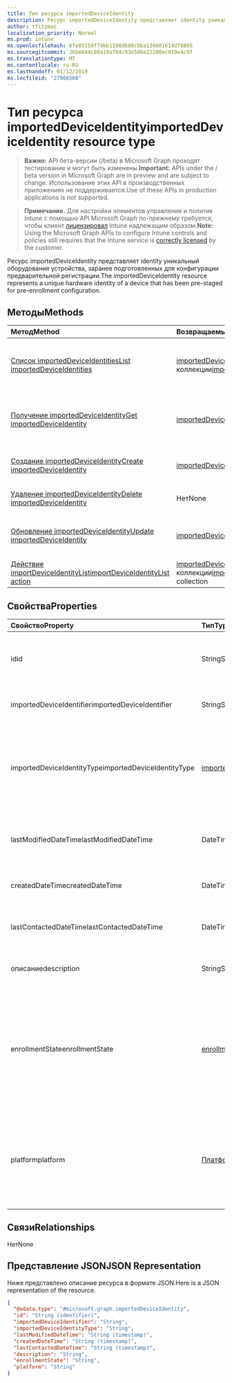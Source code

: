 ```yaml
---
title: Тип ресурса importedDeviceIdentity
description: Ресурс importedDeviceIdentity представляет identity уникальный оборудования устройства, заранее подготовленных для конфигурации предварительной регистрации.
author: tfitzmac
localization_priority: Normal
ms.prod: intune
ms.openlocfilehash: 6fe03159f79bb1198db80cbba130601614df8865
ms.sourcegitcommit: 36be044c89a19af84c93e586e22200ec919e4c9f
ms.translationtype: MT
ms.contentlocale: ru-RU
ms.lasthandoff: 01/12/2019
ms.locfileid: "27966568"
---
```

# <a name="importeddeviceidentity-resource-type"></a><span data-ttu-id="2c828-103">Тип ресурса importedDeviceIdentity</span><span class="sxs-lookup"><span data-stu-id="2c828-103">importedDeviceIdentity resource type</span></span>

> <span data-ttu-id="2c828-104">**Важно:** API бета-версии (/beta) в Microsoft Graph проходят тестирование и могут быть изменены.</span><span class="sxs-lookup"><span data-stu-id="2c828-104">**Important:** APIs under the / beta version in Microsoft Graph are in preview and are subject to change.</span></span> <span data-ttu-id="2c828-105">Использование этих API в производственных приложениях не поддерживается.</span><span class="sxs-lookup"><span data-stu-id="2c828-105">Use of these APIs in production applications is not supported.</span></span>

> <span data-ttu-id="2c828-106">**Примечание.** Для настройки элементов управления и политик Intune с помощью API Microsoft Graph по-прежнему требуется, чтобы клиент [лицензировал](https://go.microsoft.com/fwlink/?linkid=839381) Intune надлежащим образом.</span><span class="sxs-lookup"><span data-stu-id="2c828-106">**Note:** Using the Microsoft Graph APIs to configure Intune controls and policies still requires that the Intune service is [correctly licensed](https://go.microsoft.com/fwlink/?linkid=839381) by the customer.</span></span>

<span data-ttu-id="2c828-107">Ресурс importedDeviceIdentity представляет identity уникальный оборудования устройства, заранее подготовленных для конфигурации предварительной регистрации.</span><span class="sxs-lookup"><span data-stu-id="2c828-107">The importedDeviceIdentity resource represents a unique hardware identity of a device that has been pre-staged for pre-enrollment configuration.</span></span>
## <a name="methods"></a><span data-ttu-id="2c828-108">Методы</span><span class="sxs-lookup"><span data-stu-id="2c828-108">Methods</span></span>
|<span data-ttu-id="2c828-109">Метод</span><span class="sxs-lookup"><span data-stu-id="2c828-109">Method</span></span>|<span data-ttu-id="2c828-110">Возвращаемый тип</span><span class="sxs-lookup"><span data-stu-id="2c828-110">Return Type</span></span>|<span data-ttu-id="2c828-111">Описание</span><span class="sxs-lookup"><span data-stu-id="2c828-111">Description</span></span>|
|:---|:---|:---|
|[<span data-ttu-id="2c828-112">Список importedDeviceIdentities</span><span class="sxs-lookup"><span data-stu-id="2c828-112">List importedDeviceIdentities</span></span>](../api/intune-enrollment-importeddeviceidentity-list.md)|<span data-ttu-id="2c828-113">[importedDeviceIdentity](../resources/intune-enrollment-importeddeviceidentity.md) коллекции</span><span class="sxs-lookup"><span data-stu-id="2c828-113">[importedDeviceIdentity](../resources/intune-enrollment-importeddeviceidentity.md) collection</span></span>|<span data-ttu-id="2c828-114">Свойства списка и связей объектов [importedDeviceIdentity](../resources/intune-enrollment-importeddeviceidentity.md) .</span><span class="sxs-lookup"><span data-stu-id="2c828-114">List properties and relationships of the [importedDeviceIdentity](../resources/intune-enrollment-importeddeviceidentity.md) objects.</span></span>|
|[<span data-ttu-id="2c828-115">Получение importedDeviceIdentity</span><span class="sxs-lookup"><span data-stu-id="2c828-115">Get importedDeviceIdentity</span></span>](../api/intune-enrollment-importeddeviceidentity-get.md)|[<span data-ttu-id="2c828-116">importedDeviceIdentity</span><span class="sxs-lookup"><span data-stu-id="2c828-116">importedDeviceIdentity</span></span>](../resources/intune-enrollment-importeddeviceidentity.md)|<span data-ttu-id="2c828-117">Чтение свойства и связи объекта [importedDeviceIdentity](../resources/intune-enrollment-importeddeviceidentity.md) .</span><span class="sxs-lookup"><span data-stu-id="2c828-117">Read properties and relationships of the [importedDeviceIdentity](../resources/intune-enrollment-importeddeviceidentity.md) object.</span></span>|
|[<span data-ttu-id="2c828-118">Создание importedDeviceIdentity</span><span class="sxs-lookup"><span data-stu-id="2c828-118">Create importedDeviceIdentity</span></span>](../api/intune-enrollment-importeddeviceidentity-create.md)|[<span data-ttu-id="2c828-119">importedDeviceIdentity</span><span class="sxs-lookup"><span data-stu-id="2c828-119">importedDeviceIdentity</span></span>](../resources/intune-enrollment-importeddeviceidentity.md)|<span data-ttu-id="2c828-120">Создание нового объекта [importedDeviceIdentity](../resources/intune-enrollment-importeddeviceidentity.md) .</span><span class="sxs-lookup"><span data-stu-id="2c828-120">Create a new [importedDeviceIdentity](../resources/intune-enrollment-importeddeviceidentity.md) object.</span></span>|
|[<span data-ttu-id="2c828-121">Удаление importedDeviceIdentity</span><span class="sxs-lookup"><span data-stu-id="2c828-121">Delete importedDeviceIdentity</span></span>](../api/intune-enrollment-importeddeviceidentity-delete.md)|<span data-ttu-id="2c828-122">Нет</span><span class="sxs-lookup"><span data-stu-id="2c828-122">None</span></span>|<span data-ttu-id="2c828-123">Удаляет [importedDeviceIdentity](../resources/intune-enrollment-importeddeviceidentity.md).</span><span class="sxs-lookup"><span data-stu-id="2c828-123">Deletes a [importedDeviceIdentity](../resources/intune-enrollment-importeddeviceidentity.md).</span></span>|
|[<span data-ttu-id="2c828-124">Обновление importedDeviceIdentity</span><span class="sxs-lookup"><span data-stu-id="2c828-124">Update importedDeviceIdentity</span></span>](../api/intune-enrollment-importeddeviceidentity-update.md)|[<span data-ttu-id="2c828-125">importedDeviceIdentity</span><span class="sxs-lookup"><span data-stu-id="2c828-125">importedDeviceIdentity</span></span>](../resources/intune-enrollment-importeddeviceidentity.md)|<span data-ttu-id="2c828-126">Обновление свойства объекта [importedDeviceIdentity](../resources/intune-enrollment-importeddeviceidentity.md) .</span><span class="sxs-lookup"><span data-stu-id="2c828-126">Update the properties of a [importedDeviceIdentity](../resources/intune-enrollment-importeddeviceidentity.md) object.</span></span>|
|[<span data-ttu-id="2c828-127">Действие importDeviceIdentityList</span><span class="sxs-lookup"><span data-stu-id="2c828-127">importDeviceIdentityList action</span></span>](../api/intune-enrollment-importeddeviceidentity-importdeviceidentitylist.md)|<span data-ttu-id="2c828-128">[importedDeviceIdentityResult](../resources/intune-enrollment-importeddeviceidentityresult.md) коллекции</span><span class="sxs-lookup"><span data-stu-id="2c828-128">[importedDeviceIdentityResult](../resources/intune-enrollment-importeddeviceidentityresult.md) collection</span></span>|<span data-ttu-id="2c828-129">Н/Д</span><span class="sxs-lookup"><span data-stu-id="2c828-129">Not yet documented</span></span>|

## <a name="properties"></a><span data-ttu-id="2c828-130">Свойства</span><span class="sxs-lookup"><span data-stu-id="2c828-130">Properties</span></span>
|<span data-ttu-id="2c828-131">Свойство</span><span class="sxs-lookup"><span data-stu-id="2c828-131">Property</span></span>|<span data-ttu-id="2c828-132">Тип</span><span class="sxs-lookup"><span data-stu-id="2c828-132">Type</span></span>|<span data-ttu-id="2c828-133">Описание</span><span class="sxs-lookup"><span data-stu-id="2c828-133">Description</span></span>|
|:---|:---|:---|
|<span data-ttu-id="2c828-134">id</span><span class="sxs-lookup"><span data-stu-id="2c828-134">id</span></span>|<span data-ttu-id="2c828-135">String</span><span class="sxs-lookup"><span data-stu-id="2c828-135">String</span></span>|<span data-ttu-id="2c828-136">Идентификатор идентификатор импортированных устройства</span><span class="sxs-lookup"><span data-stu-id="2c828-136">Id of the imported device identity</span></span>|
|<span data-ttu-id="2c828-137">importedDeviceIdentifier</span><span class="sxs-lookup"><span data-stu-id="2c828-137">importedDeviceIdentifier</span></span>|<span data-ttu-id="2c828-138">String</span><span class="sxs-lookup"><span data-stu-id="2c828-138">String</span></span>|<span data-ttu-id="2c828-139">Идентификатор импортированных устройства</span><span class="sxs-lookup"><span data-stu-id="2c828-139">Imported Device Identifier</span></span>|
|<span data-ttu-id="2c828-140">importedDeviceIdentityType</span><span class="sxs-lookup"><span data-stu-id="2c828-140">importedDeviceIdentityType</span></span>|[<span data-ttu-id="2c828-141">importedDeviceIdentityType</span><span class="sxs-lookup"><span data-stu-id="2c828-141">importedDeviceIdentityType</span></span>](../resources/intune-enrollment-importeddeviceidentitytype.md)|<span data-ttu-id="2c828-142">Тип удостоверения импортированных устройства.</span><span class="sxs-lookup"><span data-stu-id="2c828-142">Type of Imported Device Identity.</span></span> <span data-ttu-id="2c828-143">Возможные значения: `unknown`, `imei`, `serialNumber`.</span><span class="sxs-lookup"><span data-stu-id="2c828-143">Possible values are: `unknown`, `imei`, `serialNumber`.</span></span>|
|<span data-ttu-id="2c828-144">lastModifiedDateTime</span><span class="sxs-lookup"><span data-stu-id="2c828-144">lastModifiedDateTime</span></span>|<span data-ttu-id="2c828-145">DateTimeOffset</span><span class="sxs-lookup"><span data-stu-id="2c828-145">DateTimeOffset</span></span>|<span data-ttu-id="2c828-146">Последние изменения даты и времени описания</span><span class="sxs-lookup"><span data-stu-id="2c828-146">Last Modified DateTime of the description</span></span>|
|<span data-ttu-id="2c828-147">createdDateTime</span><span class="sxs-lookup"><span data-stu-id="2c828-147">createdDateTime</span></span>|<span data-ttu-id="2c828-148">DateTimeOffset</span><span class="sxs-lookup"><span data-stu-id="2c828-148">DateTimeOffset</span></span>|<span data-ttu-id="2c828-149">Время создания даты устройства</span><span class="sxs-lookup"><span data-stu-id="2c828-149">Created Date Time of the device</span></span>|
|<span data-ttu-id="2c828-150">lastContactedDateTime</span><span class="sxs-lookup"><span data-stu-id="2c828-150">lastContactedDateTime</span></span>|<span data-ttu-id="2c828-151">DateTimeOffset</span><span class="sxs-lookup"><span data-stu-id="2c828-151">DateTimeOffset</span></span>|<span data-ttu-id="2c828-152">Связаться с даты последнего устройства</span><span class="sxs-lookup"><span data-stu-id="2c828-152">Last Contacted Date Time of the device</span></span>|
|<span data-ttu-id="2c828-153">описание</span><span class="sxs-lookup"><span data-stu-id="2c828-153">description</span></span>|<span data-ttu-id="2c828-154">String</span><span class="sxs-lookup"><span data-stu-id="2c828-154">String</span></span>|<span data-ttu-id="2c828-155">Описание устройства</span><span class="sxs-lookup"><span data-stu-id="2c828-155">The description of the device</span></span>|
|<span data-ttu-id="2c828-156">enrollmentState</span><span class="sxs-lookup"><span data-stu-id="2c828-156">enrollmentState</span></span>|[<span data-ttu-id="2c828-157">enrollmentState</span><span class="sxs-lookup"><span data-stu-id="2c828-157">enrollmentState</span></span>](../resources/intune-enrollment-enrollmentstate.md)|<span data-ttu-id="2c828-158">Состояние устройства в Intune.</span><span class="sxs-lookup"><span data-stu-id="2c828-158">The state of the device in Intune.</span></span> <span data-ttu-id="2c828-159">Возможные значения: `unknown`, `enrolled`, `pendingReset`, `failed`, `notContacted`, `blocked`.</span><span class="sxs-lookup"><span data-stu-id="2c828-159">Possible values are: `unknown`, `enrolled`, `pendingReset`, `failed`, `notContacted`, `blocked`.</span></span>|
|<span data-ttu-id="2c828-160">platform</span><span class="sxs-lookup"><span data-stu-id="2c828-160">platform</span></span>|[<span data-ttu-id="2c828-161">Платформа</span><span class="sxs-lookup"><span data-stu-id="2c828-161">platform</span></span>](../resources/intune-enrollment-platform.md)|<span data-ttu-id="2c828-162">Платформа устройства.</span><span class="sxs-lookup"><span data-stu-id="2c828-162">The platform of the Device.</span></span> <span data-ttu-id="2c828-163">Возможные значения: `unknown`, `ios`, `android`, `windows`, `windowsMobile`, `macOS`.</span><span class="sxs-lookup"><span data-stu-id="2c828-163">Possible values are: `unknown`, `ios`, `android`, `windows`, `windowsMobile`, `macOS`.</span></span>|

## <a name="relationships"></a><span data-ttu-id="2c828-164">Связи</span><span class="sxs-lookup"><span data-stu-id="2c828-164">Relationships</span></span>
<span data-ttu-id="2c828-165">Нет</span><span class="sxs-lookup"><span data-stu-id="2c828-165">None</span></span>
## <a name="json-representation"></a><span data-ttu-id="2c828-166">Представление JSON</span><span class="sxs-lookup"><span data-stu-id="2c828-166">JSON Representation</span></span>
<span data-ttu-id="2c828-167">Ниже представлено описание ресурса в формате JSON.</span><span class="sxs-lookup"><span data-stu-id="2c828-167">Here is a JSON representation of the resource.</span></span>
<!-- {
  "blockType": "resource",
  "keyProperty": "id",
  "@odata.type": "microsoft.graph.importedDeviceIdentity"
}
-->
``` json
{
  "@odata.type": "#microsoft.graph.importedDeviceIdentity",
  "id": "String (identifier)",
  "importedDeviceIdentifier": "String",
  "importedDeviceIdentityType": "String",
  "lastModifiedDateTime": "String (timestamp)",
  "createdDateTime": "String (timestamp)",
  "lastContactedDateTime": "String (timestamp)",
  "description": "String",
  "enrollmentState": "String",
  "platform": "String"
}
```





